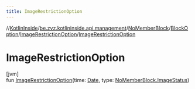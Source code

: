 ```yaml
---
title: ImageRestrictionOption
---
```

//[KotlinInside](../../../../../index.html)/[be.zvz.kotlininside.api.management](../../../index.html)/[NoMemberBlock](../../index.html)/[BlockOption](../index.html)/[ImageRestrictionOption](index.html)/[ImageRestrictionOption](-image-restriction-option.html)



# ImageRestrictionOption



[jvm]\
fun [ImageRestrictionOption](-image-restriction-option.html)(time: [Date](https://docs.oracle.com/javase/7/docs/api/java/util/Date.html), type: [NoMemberBlock.ImageStatus](../../-image-status/index.html))





